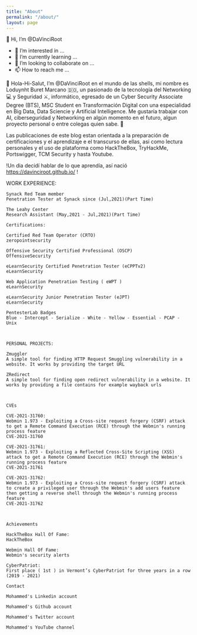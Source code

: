 ```yaml
---
title: "About"
permalink: "/about/"
layout: page
---
```



👋 Hi, I’m @DaVinciRoot




- 👀 I’m interested in ...
- 🌱 I’m currently learning ...
- 💞️ I’m looking to collaborate on ...
- 📫 How to reach me ...


👋 Hola-Hi-Salut, I’m @DaVinciRoot en el mundo de las shells, mi nombre es Loduynht Buret Marcano 🇩🇴, un pasionado de la tecnología del Networking 💻 y Seguridad ⚔️, informático, egresado de un Cyber Security Associate Degree (BTS), MSC Student en Transformación Digital con una especialidad en Big Data, Data Sciencie y Artificial Intelligence. Me gustaría trabajar con AI, ciberseguridad y Networking en algún momento en el futuro, algun proyecto personal o entre colegas quien sabe. 👐

Las publicaciones de este blog estan orientada a la preparación de certificaciones y el aprendizaje e el transcurso de ellas, asi como lectura personales y el uso de plataforma como HackTheBox, TryHackMe, Portswigger, TCM Security y hasta Youtube. 

!Un dia decidí hablar de lo que aprendía, así nació https://davinciroot.github.io/ !

  
  WORK EXPERIENCE:

    Synack Red Team member
    Penetration Tester at Synack since (Jul,2021)(Part Time)

    The Leahy Center
    Research Assistant (May,2021 - Jul,2021)(Part Time)

    Certifications:

    Certified Red Team Operator (CRTO)
    zeropointsecurity

    Offensive Security Certified Professional (OSCP)
    OffensiveSecurity

    eLearnSecurity Certified Penetration Tester (eCPPTv2)
    eLearnSecurity

    Web Application Penetration Testing ( eWPT )
    eLearnSecurity

    eLearnSecurity Junior Penetration Tester (eJPT)
    eLearnSecurity

    PentesterLab Badges
    Blue - Intercept - Serialize - White - Yellow - Essential - PCAP - Unix



    PERSONAL PROJECTS:

    Zmuggler
    A simple tool for finding HTTP Request Smuggling vulnerability in a website. It works by providing the target URL

    ZRedirect
    A simple tool for finding open redirect vulnerability in a website. It works by providing a file contains for example wayback urls



    CVEs

    CVE-2021-31760:
    Webmin 1.973 - Exploiting a Cross-site request forgery (CSRF) attack to get a Remote Command Execution (RCE) through the Webmin's running process feature
    CVE-2021-31760

    CVE-2021-31761:
    Webmin 1.973 - Exploiting a Reflected Cross-Site Scripting (XSS) attack to get a Remote Command Execution (RCE) through the Webmin's running process feature
    CVE-2021-31761

    CVE-2021-31762:
    Webmin 1.973 - Exploiting a Cross-site request forgery (CSRF) attack to create a privileged user through the Webmin's add users feature then getting a reverse shell through the Webmin's running process feature
    CVE-2021-31762



    Achievements

    HackTheBox Hall Of Fame:
    HackTheBox

    Webmin Hall Of Fame:
    Webmin's security alerts

    CyberPatriot:
    First place ( 1st ) in Vermont’s CyberPatriot for three years in a row (2019 - 2021)

    Contact

    Mohammed's Linkedin account

    Mohammed's Github account

    Mohammed's Twitter account

    Mohammed's YouTube channel
